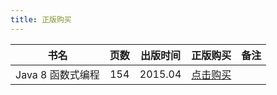 ```yaml
---
title: 正版购买
---
```


|       书名        | 页数 | 出版时间 |                       正版购买                        | 备注 |
| :---------------: | :--: | :------: | :---------------------------------------------------: | :--: |
| Java 8 函数式编程 | 154  | 2015.04  | [点击购买](http://product.dangdang.com/23675590.html) |      |
